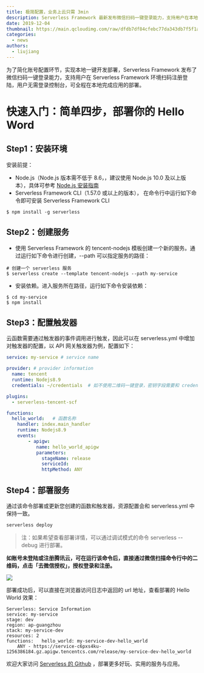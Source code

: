 ```yaml
---
title: 极简配置，业务上云只需 3min
description: Serverless Framework 最新发布微信扫码一键登录能力，支持用户在本地环境扫码注册登陆。
date: 2019-12-04
thumbnail: https://main.qcloudimg.com/raw/dfdb7df84cfebc77da343db7f5f1a029.png
categories:
  - news
authors:
  - liujiang
---
```


为了简化账号配置环节，实现本地一键开发部署，Serverless Framework 发布了微信扫码一键登录能力，支持用户在 Serverless Framework 环境扫码注册登陆，用户无需登录控制台，可全程在本地完成应用的部署。

# 快速入门：简单四步，部署你的 Hello Word

## Step1：安装环境

安装前提：
- Node.js（Node.js 版本需不低于 8.6，，建议使用 Node.js 10.0 及以上版本），具体可参考 [Node.js 安装指南](https://nodejs.org/zh-cn/download/)
- Serverless Framework CLI（1.57.0 或以上的版本），
在命令行中运行如下命令即可安装 Serverless Framework CLI

```
$ npm install -g serverless
```

## Step2：创建服务

- 使用 Serverless Framework 的 tencent-nodejs 模板创建一个新的服务。通过运行如下命令进行创建，--path 可以指定服务的路径：

```
# 创建一个 serverless 服务
$ serverless create --template tencent-nodejs --path my-service
```

- 安装依赖。进入服务所在路径，运行如下命令安装依赖：

```
$ cd my-service
$ npm install
```

## Step3：配置触发器

云函数需要通过触发器的事件调用进行触发，因此可以在 serverless.yml 中增加对触发器的配置，以 API 网关触发器为例，配置如下：

```yaml
service: my-service # service name

provider: # provider information
  name: tencent
  runtime: Nodejs8.9
  credentials: ~/credentials  # 如不使用二维码一键登录，密钥字段需要和 credentials 文件路径一致

plugins:
  - serverless-tencent-scf

functions:
  hello_world:   # 函数名称
    handler: index.main_handler
    runtime: Nodejs8.9
    events:
        - apigw:
           name: hello_world_apigw
           parameters:
             stageName: release
             serviceId:
             httpMethod: ANY
```

## Step4：部署服务

通过该命令部署或更新您创建的函数和触发器，资源配置会和 serverless.yml 中保持一致。


```bash
serverless deploy
```

> 注：如果希望查看部署详情，可以通过调试模式的命令 serverless --debug 进行部署。

**如账号未登陆或注册腾讯云，可在运行该命令后，直接通过微信扫描命令行中的二维码，点击「去微信授权」，授权登录和注册。**

![](https://main.qcloudimg.com/raw/03ca252de9cfdee24c8a56bbaa68ff94.png)

部署成功后，可以直接在浏览器访问日志中返回的 url 地址，查看部署的 Hello World 效果：

```
Serverless: Service Information
service: my-service
stage: dev
region: ap-guangzhou
stack: my-service-dev
resources: 2
functions:   hello_world: my-service-dev-hello_world
    ANY - https://service-c6pxs4ku-1256386184.gz.apigw.tencentcs.com/release/my-service-dev-hello_world
```

欢迎大家访问 [Serverless 的 Github](https://github.com/serverless/components) ，部署更多好玩、实用的服务与应用。
